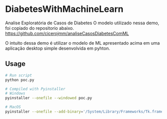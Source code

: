 # DiabetesWithMachineLearn

Analise Exploratória de Casos de Diabetes 
O modelo utilizado nessa demo, foi copiado do repositorio abaixo.
https://github.com/cicerojmm/analiseCasosDiabetesComML

O intuito dessa demo é utilizar o modelo de ML apresentado acima em uma aplicação desktop simple desenvolvida em pyhton. 

## Usage

```bash
# Run script
python poc.py

# Compiled with Pyinstaller
# Windows
pyinstaller --onefile --windowed poc.py

# MacOS
pyinstaller --onefile --add-binary='/System/Library/Frameworks/Tk.framework/Tk':'tk' --add-binary='/System/Library/Frameworks/Tcl.framework/Tcl':'tcl' poc.py
```
